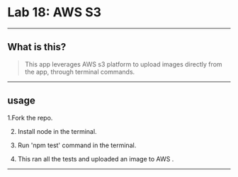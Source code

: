 # Lab 18: AWS S3

----
## What is this?

> This app leverages AWS s3 platform to upload images directly from the app, through terminal commands.

----
## usage

1.Fork the repo.

2. Install node in the terminal.

3. Run 'npm test' command in the terminal.

4. This ran all the tests and uploaded an image to AWS .

----
